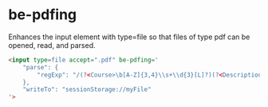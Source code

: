 # be-pdfing

Enhances the input element with type=file so that files of type pdf can be opened, read, and parsed.

```html
<input type=file accept=".pdf" be-pdfing='
    "parse": {
        "regExp": "/(?<Course>\b[A-Z]{3,4}\\s+\\d{3}[L]?)(?<Description>.*?)(?<Grade>\\s[A-F][+-]?\\s)/g"
    },
    "writeTo": "sessionStorage://myFile"
'>
```